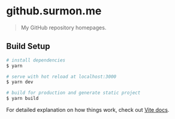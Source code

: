 # github.surmon.me

> My GitHub repository homepages.

## Build Setup

``` bash
# install dependencies
$ yarn

# serve with hot reload at localhost:3000
$ yarn dev

# build for production and generate static project
$ yarn build
```

For detailed explanation on how things work, check out [Vite docs](https://vitejs.dev).
